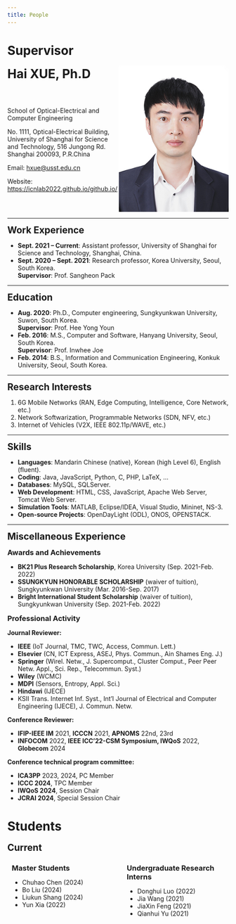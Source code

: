 ```yaml
---
title: People
---
```

# Supervisor
<!-- # Hai XUE, Ph.D -->
<strong><span style="font-size: 2em;">Hai XUE, Ph.D</span></strong>
<!-- <img src="../pic/Hai.jpg" alt="Hai Xue" style="float: right; width: 150px;  margin: 0 0 10px 10px;"> -->
<!-- <img src="/github.io/pic/Hai.jpg" alt="Hai Xue" style="float: right; width: 150px; border-radius: 50%; margin: 0 0 10px 10px;"> -->

<!-- Email: [hxue@usst.edu.cn](mailto:hxue@usst.edu.cn)  
Website: https://icnlab2022.github.io/github.io/  -->
<!-- Phone: +86 17321502872 -->

<!-- <div style="display: flex; align-items: center;">
    <img src="../pic/Hai.jpg" alt="Hai Xue" style="width: 150px; margin-right: 10px;">
    <div>
        <p>Email: <a href="mailto:hxue@usst.edu.cn">hxue@usst.edu.cn</a></p>
        <p>Website: <a href="https://icnlab2022.github.io/github.io/">链接</a></p>
    </div>
</div> -->
<div style="display: flex; justify-content: space-between; align-items: center;">
    <div>
        <p>School of Optical-Electrical and Computer Engineering</p>
        <p>No. 1111, Optical-Electrical Building, University of Shanghai for Science and Technology, 516 Jungong Rd. Shanghai 200093, P.R.China</p>
        <p>Email: <a href="mailto:hxue@usst.edu.cn">hxue@usst.edu.cn</a></p>
        <p>Website: <a href="https://icnlab2022.github.io/github.io/">https://icnlab2022.github.io/github.io/</a></p>
    </div>
    <img src="../pic/Hai.jpg" alt="Hai Xue" style="width: 250px; margin-top: -50px;">
</div>

---

<!-- ## Work Experience
<h2 style="font-size: 1.5em;">Work Experience</h2> -->
<strong><span style="font-size: 1.5em;">Work Experience</span></strong>


- **Sept. 2021 – Current**: Assistant professor, University of Shanghai for Science and Technology, Shanghai, China.
- **Sept. 2020 – Sept. 2021**: Research professor, Korea University, Seoul, South Korea.  
  **Supervisor**: Prof. Sangheon Pack

---

<!-- ## Education -->
<strong><span style="font-size: 1.5em;">Education</span></strong>
- **Aug. 2020**: Ph.D., Computer engineering, Sungkyunkwan University, Suwon, South Korea.  
  **Supervisor**: Prof. Hee Yong Youn
- **Feb. 2016**: M.S., Computer and Software, Hanyang University, Seoul, South Korea.  
  **Supervisor**: Prof. Inwhee Joe
- **Feb. 2014**: B.S., Information and Communication Engineering, Konkuk University, Seoul, South Korea.

---

<!-- ## Research Interests -->
<strong><span style="font-size: 1.5em;">Research Interests</span></strong>
1. 6G Mobile Networks (RAN, Edge Computing, Intelligence, Core Network, etc.)
2. Network Softwarization, Programmable Networks (SDN, NFV, etc.)
3. Internet of Vehicles (V2X, IEEE 802.11p/WAVE, etc.)

---

<!-- ## Skills -->
<strong><span style="font-size: 1.5em;">Skills</span></strong>
- **Languages**: Mandarin Chinese (native), Korean (high Level 6), English (fluent).
- **Coding**: Java, JavaScript, Python, C, PHP, LaTeX, …
- **Databases**: MySQL, SQLServer.
- **Web Development**: HTML, CSS, JavaScript, Apache Web Server, Tomcat Web Server.
- **Simulation Tools**: MATLAB, Eclipse/IDEA, Visual Studio, Mininet, NS-3.
- **Open-source Projects**: OpenDayLight (ODL), ONOS, OPENSTACK.

---

<!-- ## Miscellaneous Experience -->
<strong><span style="font-size: 1.5em;">Miscellaneous Experience</span></strong>

<!-- ### Awards and Achievements -->
<strong><span style="font-size: 1.17em;">Awards and Achievements</span></strong>

- **BK21 Plus Research Scholarship**, Korea University (Sep. 2021-Feb. 2022)
- **SSUNGKYUN HONORABLE SCHOLARSHIP** (waiver of tuition), Sungkyunkwan University (Mar. 2016-Sep. 2017)
- **Bright International Student Scholarship** (waiver of tuition), Sungkyunkwan University (Sep. 2021-Feb. 2022)

<!-- ### Professional Activity -->
<strong><span style="font-size: 1.17em;">Professional Activity</span></strong>

<!-- #### Journal Reviewer: -->
<strong><span style="font-size: 1em;">Journal Reviewer:</span></strong>
- **IEEE** (IoT Journal, TMC, TWC, Access, Commun. Lett.)
- **Elsevier** (CN, ICT Express, ASEJ, Phys. Commun., Ain Shames Eng. J.)
- **Springer** (Wirel. Netw., J. Supercomput., Cluster Comput., Peer Peer Netw. Appl., Sci. Rep., Telecommun. Syst.)
- **Wiley** (WCMC)
- **MDPI** (Sensors, Entropy, Appl. Sci.)
- **Hindawi** (IJECE)
- KSII Trans. Internet Inf. Syst., Int’l Journal of Electrical and Computer Engineering (IJECE), J. Commun. Netw.

<!-- #### Conference Reviewer: -->
<strong><span style="font-size: 1em;">Conference Reviewer:</span></strong>

- **IFIP-IEEE IM** 2021, **ICCCN** 2021, **APNOMS** 22nd, 23rd
- **INFOCOM** 2022, **IEEE ICC’22-CSM Symposium, IWQoS** 2022, **Globecom** 2024

<!-- #### Conference technical program committee -->
<strong><span style="font-size: 1em;">Conference technical program committee:</span></strong>

- **ICA3PP** 2023, 2024, PC Member
- **ICCC 2024**, TPC Member
- **IWQoS 2024**, Session Chair
- **JCRAI 2024**, Special Session Chair


# Students
<!-- ## Current -->
<strong><span style="font-size: 1.5em;">Current</span></strong>
<!-- <strong><span style="font-size: 1.17em;">Master Students</span></strong>
- Chuhao Chen (2024)
- Bo Liu (2024)
- Liukun Shang (2024)
- Yun Xia (2022)

<!-- <strong><span style="font-size: 1.17em;">Undergraduate Research Interns</span></strong>
- Q. Yu (2022) -->

<div style="display: flex; justify-content: space-between;">

<div style="width: 48%; padding: 10px; box-sizing: border-box;">
<strong><span style="font-size: 1.17em;">Master Students</span></strong>

- Chuhao Chen (2024)  
- Bo Liu (2024)  
- Liukun Shang (2024)  
- Yun Xia (2022)  
</div>

<div style="width: 48%; padding: 10px; box-sizing: border-box;">
<strong><span style="font-size: 1.17em;">Undergraduate Research Interns</span></strong>

- Donghui Luo (2022)  
- Jia Wang (2021)  
- JiaXin Feng (2021)  
- Qianhui Yu (2021)  
</div>

</div>